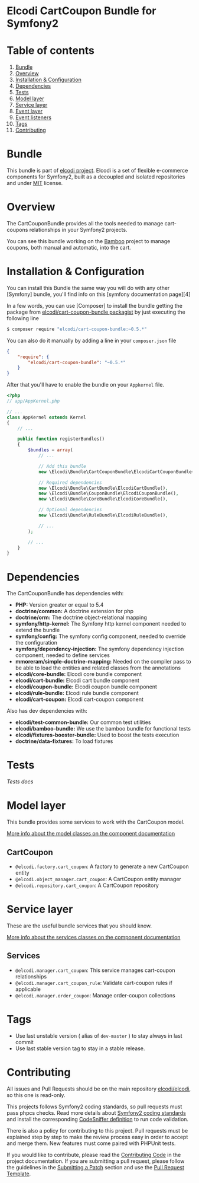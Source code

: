 Elcodi CartCoupon Bundle for Symfony2
=====================================

# Table of contents

1. [Bundle](#bundle)
1. [Overview](#overview)
1. [Installation & Configuration](#installation-configuration)
1. [Dependencies](#dependencies)
1. [Tests](#tests)
1. [Model layer](#model-layer)
1. [Service layer](#service-layer)
1. [Event layer](#event-layer)
1. [Event listeners](#event-listeners)
1. [Tags](#tags)
1. [Contributing](#contributing)

# Bundle

This bundle is part of [elcodi project](https://github.com/elcodi).
Elcodi is a set of flexible e-commerce components for Symfony2, built as a
decoupled and isolated repositories and under
[MIT](http://opensource.org/licenses/MIT) license.

# Overview

The CartCouponBundle provides all the tools needed to manage cart-coupons relationships
in your Symfony2 projects.

You can see this bundle working on the [Bamboo] project to manage coupons, both
manual and automatic, into the cart.

# Installation & Configuration

You can install this Bundle the same way you will do with any other [Symfony]
bundle, you'll find info on this [symfony documentation page][4]

In a few words, you can use [Composer] to install the bundle getting the package
from
[elcodi/cart-coupon-bundle packagist](https://packagist.org/packages/elcodi/cart-coupon-bundle)
by just executing the following line

``` bash
$ composer require "elcodi/cart-coupon-bundle:~0.5.*"
```

You can also do it manually by adding a line in your `composer.json` file

``` json
{
    "require": {
        "elcodi/cart-coupon-bundle": "~0.5.*"
    }
}

```

After that you'll have to enable the bundle on your `Appkernel` file.

``` php
<?php
// app/AppKernel.php

// ...
class AppKernel extends Kernel
{
    // ...

    public function registerBundles()
    {
        $bundles = array(
            // ...

            // Add this bundle
            new \Elcodi\Bundle\CartCouponBundle\ElcodiCartCouponBundle(),

            // Required dependencies
            new \Elcodi\Bundle\CartBundle\ElcodiCartBundle(),
            new \Elcodi\Bundle\CouponBundle\ElcodiCouponBundle(),
            new \Elcodi\Bundle\CoreBundle\ElcodiCoreBundle(),

            // Optional dependencies
            new \Elcodi\Bundle\RuleBundle\ElcodiRuleBundle(),

            // ...
        );

        // ...
    }
}
```



# Dependencies

The CartCouponBundle has dependencies with:
- **PHP:** Version greater or equal to 5.4
- **doctrine/common:** A doctrine extension for php
- **doctrine/orm:** The doctrine object-relational mapping
- **symfony/http-kernel:** The Symfony http kernel component needed to extend
the bundle
- **symfony/config:** The symfony config component, needed to override the
configuration
- **symfony/dependency-injection:** The symfony dependency injection component,
needed to define services
- **mmoreram/simple-doctrine-mapping:** Needed on the compiler pass to be able
to load the entities and related classes from the annotations
- **elcodi/core-bundle:** Elcodi core bundle component
- **elcodi/cart-bundle:** Elcodi cart bundle component
- **elcodi/coupon-bundle:** Elcodi coupon bundle component
- **elcodi/rule-bundle:** Elcodi rule bundle component
- **elcodi/cart-coupon:** Elcodi cart-coupon component

Also has dev dependencies with:
- **elcodi/test-common-bundle:** Our common test utilities
- **elcodi/bamboo-bundle:** We use the bamboo bundle for functional tests
- **elcodi/fixtures-booster-bundle:** Used to boost the tests execution
- **doctrine/data-fixtures:** To load fixtures

# Tests

*Tests docs*

# Model layer

This bundle provides some services to work with the CartCoupon model.

[More info about the model classes on the component documentation](https://github.com/elcodi/CartCoupon/blob/master/README.md#model-layer)

## CartCoupon

- `@elcodi.factory.cart_coupon`: A factory to generate a new CartCoupon entity
- `@elcodi.object_manager.cart_coupon`: A CartCoupon entity manager
- `@elcodi.repository.cart_coupon`: A CartCoupon repository

# Service layer

These are the useful bundle services that you should know.

[More info about the services classes on the component documentation](https://github.com/elcodi/CartCoupon/blob/master/README.md#service-layer)

## Services
- `@elcodi.manager.cart_coupon`: This service manages cart-coupon relationships
- `@elcodi.manager.cart_coupon_rule`: Validate cart-coupon rules if applicable
- `@elcodi.manager.order_coupon`: Manage order-coupon collections

# Tags

* Use last unstable version ( alias of `dev-master` ) to stay always in last commit
* Use last stable version tag to stay in a stable release.

# Contributing

All issues and Pull Requests should be on the main repository
[elcodi/elcodi](https://github.com/elcodi/elcodi), so this one is read-only.

This projects follows Symfony2 coding standards, so pull requests must pass phpcs
checks. Read more details about
[Symfony2 coding standards](http://symfony.com/doc/current/contributing/code/standards.html)
and install the corresponding [CodeSniffer definition](https://github.com/opensky/Symfony2-coding-standard)
to run code validation.

There is also a policy for contributing to this project. Pull requests must
be explained step by step to make the review process easy in order to
accept and merge them. New features must come paired with PHPUnit tests.

If you would like to contribute, please read the [Contributing Code][1] in the project
documentation. If you are submitting a pull request, please follow the guidelines
in the [Submitting a Patch][2] section and use the [Pull Request Template][3].

[1]: http://symfony.com/doc/current/contributing/code/index.html
[2]: http://symfony.com/doc/current/contributing/code/patches.html#check-list
[3]: http://symfony.com/doc/current/contributing/code/patches.html#make-a-pull-request
[Bamboo]: https://github.com/elcodi/bamboo
